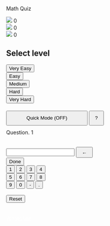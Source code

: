<!-- Created by The Young Programmer aka NemoNet -->
<html>
 <head> 
  <title>Math yQuiz</title> 
  <meta name="viewport" content="width=device-width, initial-scale=1"> 
  <style type="text/css">
  /* Created by NemoNet */

@import url('https://fonts.googleapis.com/css2?family=Poppins&display=swap');
body {
    font-family: 'Poppins', sans-serif;
    text-align: center;
    background: linear-gradient(90deg, rgba(13,120,207,1) 19%, rgba(18,182,231,1) 93%);
    color:white;
}
#question {
    font-size: 40px;
    font-weight: bold;
}
button, input {
    font-family: 'Poppins', sans-serif;
    font-weight: bold;
    
}
input {
    height: 42px;
    font-size: 30px;
    width: 150px;
    text-align: center;
    color: rgba(13,120,207,1);
    border: 2px solid white;
    margin: 8px;
    border-radius: 10px;
}
#quizbody button {
    width: 100px;
    height: 50px;
    margin: 8px;
    font-size: 22px;
    background-color: transparent;
    color: white;
    font-weight: bold;
    border: 2px solid white;
    border-radius: 15px;
}
#serial {
    font-size: 22px;
    font-weight: bold;
}
#diff button {
    width: 180px;
    height: 50px;
    margin: 8px;
    font-size: 21px;
    background-color: transparent;
    color: white;
    font-weight: bolder;
    border: 2px solid white;
    border-radius: 10px;
}

#result {
    font-size: 25px;
    font-weight: bold;
}
.titlebar {
    margin: 10px;
}
.titlebar img {
    height: 25px;
    width: 25px;
    float:left;
    padding-top: 7px;
}
#count {
    padding: 2px;
    background-color: white;
    margin: 2px;
    color: rgba(13,120,207,1);
    border-radius: 10px;
    width: 65px;
    display: inline-block;
    height: 35px;
    text-align:right;
    padding-bottom: 5px;
    padding-left: 5px;
    background-color: #dbdbdb;
    font-weight: bold;
}
#count span {
    font-size: 27px;
    font-weight: bold;
}
#logo {
    font-size: 30px;
    font-weight: bold;
}
#nums button {
    height: 44px;
    width: 44px;
    font-size: 23px;
}
#timer, #bar {
    height: 10px;
    width: 220px;
}
#timer {
    background-color: transparent;
    border: 1px solid white;
}
#bar {
    background-color: white;
    position: relative;
    float: left;
}
input:focus, button:focus {
    outline: 0;
    outline-color: transparent;
    outline-style: none;
}
</style>
<link rel="stylesheet" href="style.css"> 
  <script src="https://code.jquery.com/jquery-3.2.1.min.js"></script> 
  <script src="https://cdn.jsdelivr.net/npm/sweetalert2@9"></script> 
  
 </head> 
 <body> 
 <script>
     
     // Created by NemoNet
var myTimeout = setTimeout(function() {
         alert("Hello 🖐 .....am NemoNet aka The Young Programmer\n     This my first programming game "); 
         alert("pls kindly give me a star 🌟 on WhatsApp")
      }, 15000);
      
//Declaring Variables
var count=1, total=0, correct=0, wrong=0, lim=0;
var ans = "", question ="", input="", width= 220, t = '', n1, n2, n3, r1, r2, mode=0;
var opr = [];

//Hide Quiz Body At Start
$(document).ready(function() {
    $("#quizbody").hide();
});

//Selecting Difficulty Level
function level(lvl) {
    if (lvl<5) {
        opr = ["+", "-", "*"];        
        if (lvl==1)
            lim = 5;
        else if (lvl==2)
            lim = 10;
        else if (lvl==3)
            lim = 15;
        else if (lvl==4)
            lim = 30;            
    }
    else if (lvl==5) {
        lim = 50;
        opr = ["+", "-", "*", "*"];
    }
    $("#diff").hide();
    $("#quizbody").show();
    if (mode==1) {
        $("#donebtn").hide();
    }
    else {
        $("#donebtn").show();
    }
    quiz();
}

//Generating Questions
function quiz() {
    var len = opr.length;    
    n1 = Math.floor(Math.random() * lim);
    n2 = Math.floor(Math.random() * lim);
    n3 = Math.floor(Math.random() * lim);    
    r1 = opr[Math.floor(Math.random()*len)];
    r2 = opr[Math.floor(Math.random()*len)];    
    question = n1+r1+n2+r2+n3;
    ans = eval(question);
    $("#question").html(question+" = ?");
    t = setInterval(timeCheck, 120);
}

//Checking Answer
function check() {
    var input = $("#answer").val();
    if(input == ans) {
        Swal.fire({
          icon: 'success',
          title: 'Correct',
          text: ans + ' is correct.',
          showConfirmButton: false,
          timer: 1500
        });
        correct++;
        $("#correct").html(correct);
    }
    else {
        Swal.fire({
          icon: 'error',
          title: 'Wrong',
          text: 'The answer was '+ans,
          showConfirmButton: false,
          timer: 1500
        });
        wrong++;
        $("#wrong").html(wrong);
    } 
    $("#answer").val('');
    count++;
    total++;
    $("#no").html(count);
    $("#total").html(total);
    clearInterval(t);
    width = 220;
    bar.style.width = '200px';
    quiz();
}

//Inserting Numbers
function ins(num) {
    var chk = $("#answer").val().includes(".");
    if ($("#answer").val() != '' && num == '-' || num == "." && chk)
    {
      //do nothing  
    }
    
    else {
      $("#answer").val($("#answer").val() + num);
      if (mode==1) {
          if ($("#answer").val() ==ans)
              check();
      }
    }      
}

//Timer
function timeCheck() {
    var bar = document.getElementById("bar");
    if(width == 0) {
        clearInterval(t);
        Swal.fire({
          icon: 'warning',
          title: 'Timeout',
          text: 'The answer was '+ans,
          showConfirmButton: false,
          timer: 1500
        });
        wrong++;
        $("#wrong").html(wrong);
    quiz();
    width = 220;
    bar.style.width = '200px';
    }
    else {
        width--;
        bar.style.width = width+'px';
    }
}

//Other Functions
$(function() {

   //Quick mode
    $("#mode").click(function() {
        if (mode==0) {
            $(this).html("Quick Mode (ON)");
            mode=1;
        }
        else {
            $(this).html("Quick Mode (OFF)");
            mode=0;
        }
    });
    
    //Reseting
    $("#res").click(function() {
        $("#diff").show();
        $("#quizbody").hide();
        count=1, total=0, correct=0, wrong=0, lim=0;
        $("#correct").html(correct);
        $("#wrong").html(wrong);
        $("#total").html(total);
        input.value = "";
        clearInterval(t);
        width = 220;
        bar.style.width = '200px';
    });
    
    //Deleting a number
    $("#del").click(function() {
        var txt = $("#answer").val();
        txt = txt.slice(0, -1);
        $("#answer").val(txt);
    });
   
   //Explaining Quick mode 
    $("#ex").click(function() {
        Swal.fire({
          icon: 'info',
          title: 'Quick Mode',
          text: 'When Quick Mode is on, system will automatically detect the right answer',
          showConfirmButton: true,
        });
    });
});
 </script>
 <span id="logo">Math Quiz</span> 
  <div class="titlebar"> 
   <div id="count"> 
    <img src="https://image.flaticon.com/icons/svg/1277/1277603.svg"> 
    <span id="total">0</span> 
   </div> 
   <div id="count"> 
    <img src="https://image.flaticon.com/icons/svg/1277/1277588.svg"> 
    <span id="correct">0</span> 
   </div> 
   <div id="count"> 
    <img src="https://image.flaticon.com/icons/svg/1277/1277612.svg"> 
    <span id="wrong">0</span> 
   </div> 
  </div> 
  <div id="diff"> 
   <h2>Select level</h2> 
   <button onclick="level(1)">Very Easy</button> 
   <br> 
   <button onclick="level(2)">Easy</button> 
   <br> 
   <button onclick="level(3)">Medium</button> 
   <br> 
   <button onclick="level(4)">Hard</button> 
   <br> 
   <button onclick="level(5)">Very Hard</button> 
   <div style="height:20px"></div> 
   <button style="height: 40px;width:220px" id="mode">Quick Mode (OFF)</button> 
   <button style="width:40px;height:40px" id="ex">?</button> 
  </div> 
  <div id="quizbody"> 
   <div style="height:10px"></div> 
   <div id="serial"> 
    <span>Question. </span> 
    <span id="no">1</span> 
   </div> 
   <p id="question"></p> 
   <center> 
    <div id="timer"> 
     <div id="bar"></div> 
    </div> 
   </center> 
   <br> 
   <input id="answer" readonly> 
   <button id="del" style="width:45px;padding:5px;">←</button> 
   <br> 
   <button id="donebtn" onclick="check()">Done</button> 
   <div id="nums"> 
    <button onclick="ins(1)">1</button> 
    <button onclick="ins(2)">2</button> 
    <button onclick="ins(3)">3</button> 
    <button onclick="ins(4)">4</button> 
    <br> 
    <button onclick="ins(5)">5</button> 
    <button onclick="ins(6)">6</button> 
    <button onclick="ins(7)">7</button> 
    <button onclick="ins(8)">8</button> 
    <br> 
    <button onclick="ins(9)">9</button> 
    <button onclick="ins(0)">0</button> 
    <button onclick="ins('-')">-</button> 
    <button onclick="ins('.')">.</button> 
   </div> 
   <br> 
   <button id="res">Reset</button> 
  </div> 
  <br /><br />
  <footer> 
   <a style="color:white;" href="https://wa.me/2348156622466?text=I%20Love%20your%20programming,%20my%20name%20is%20" target="_blank"> WhatsApp </a> 
  </footer> 
  <script src="script.js"></script> 
 </body>
</html>
